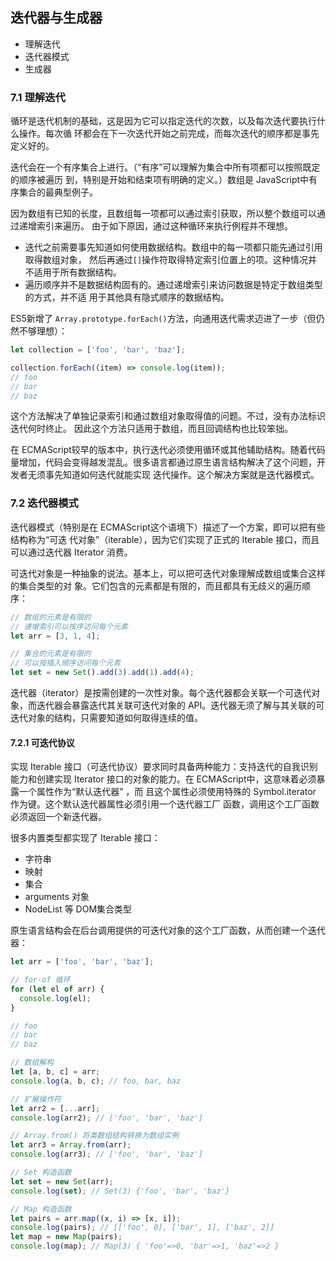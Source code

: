 ## 迭代器与生成器

- 理解迭代
- 迭代器模式
- 生成器

### 7.1 理解迭代

循环是迭代机制的基础，这是因为它可以指定迭代的次数，以及每次迭代要执行什么操作。每次循
环都会在下一次迭代开始之前完成，而每次迭代的顺序都是事先定义好的。 

迭代会在一个有序集合上进行。（“有序”可以理解为集合中所有项都可以按照既定的顺序被遍历
到，特别是开始和结束项有明确的定义。）数组是 JavaScript中有序集合的最典型例子。 

因为数组有已知的长度，且数组每一项都可以通过索引获取，所以整个数组可以通过递增索引来遍历。
由于如下原因，通过这种循环来执行例程并不理想。 

- 迭代之前需要事先知道如何使用数据结构。数组中的每一项都只能先通过引用取得数组对象，
  然后再通过`[]`操作符取得特定索引位置上的项。这种情况并不适用于所有数据结构。 
- 遍历顺序并不是数据结构固有的。通过递增索引来访问数据是特定于数组类型的方式，并不适
  用于其他具有隐式顺序的数据结构。 

ES5新增了 `Array.prototype.forEach()`方法，向通用迭代需求迈进了一步（但仍然不够理想）：

```javascript
let collection = ['foo', 'bar', 'baz']; 

collection.forEach((item) => console.log(item)); 
// foo 
// bar 
// baz 
```

这个方法解决了单独记录索引和通过数组对象取得值的问题。不过，没有办法标识迭代何时终止。
因此这个方法只适用于数组，而且回调结构也比较笨拙。 

在 ECMAScript较早的版本中，执行迭代必须使用循环或其他辅助结构。随着代码量增加，代码会变得越发混乱。很多语言都通过原生语言结构解决了这个问题，开发者无须事先知道如何迭代就能实现
迭代操作。这个解决方案就是迭代器模式。

### 7.2 迭代器模式

迭代器模式（特别是在 ECMAScript这个语境下）描述了一个方案，即可以把有些结构称为“可迭
代对象”（iterable），因为它们实现了正式的 Iterable 接口，而且可以通过迭代器 Iterator 消费。 

可迭代对象是一种抽象的说法。基本上，可以把可迭代对象理解成数组或集合这样的集合类型的对
象。它们包含的元素都是有限的，而且都具有无歧义的遍历顺序： 

```javascript
// 数组的元素是有限的 
// 递增索引可以按序访问每个元素 
let arr = [3, 1, 4]; 

// 集合的元素是有限的 
// 可以按插入顺序访问每个元素 
let set = new Set().add(3).add(1).add(4); 
```

迭代器（iterator）是按需创建的一次性对象。每个迭代器都会关联一个可迭代对象，而迭代器会暴露迭代其关联可迭代对象的 API。迭代器无须了解与其关联的可迭代对象的结构，只需要知道如何取得连续的值。

#### 7.2.1 可迭代协议

实现 Iterable 接口（可迭代协议）要求同时具备两种能力：支持迭代的自我识别能力和创建实现
Iterator 接口的对象的能力。在 ECMAScript中，这意味着必须暴露一个属性作为“默认迭代器” ，而
且这个属性必须使用特殊的 Symbol.iterator 作为键。这个默认迭代器属性必须引用一个迭代器工厂
函数，调用这个工厂函数必须返回一个新迭代器。 

很多内置类型都实现了 Iterable 接口： 

- 字符串 
- 映射 
- 集合 
- arguments 对象 
- NodeList 等 DOM集合类型

原生语言结构会在后台调用提供的可迭代对象的这个工厂函数，从而创建一个迭代器： 

```javascript
let arr = ['foo', 'bar', 'baz']; 

// for-of 循环 
for (let el of arr) { 
  console.log(el); 
}

// foo 
// bar 
// baz 

// 数组解构 
let [a, b, c] = arr; 
console.log(a, b, c); // foo, bar, baz 

// 扩展操作符 
let arr2 = [...arr]; 
console.log(arr2); // ['foo', 'bar', 'baz'] 

// Array.from() 将类数组结构转换为数组实例
let arr3 = Array.from(arr); 
console.log(arr3); // ['foo', 'bar', 'baz'] 

// Set 构造函数 
let set = new Set(arr); 
console.log(set); // Set(3) {'foo', 'bar', 'baz'} 

// Map 构造函数 
let pairs = arr.map((x, i) => [x, i]); 
console.log(pairs); // [['foo', 0], ['bar', 1], ['baz', 2]] 
let map = new Map(pairs); 
console.log(map); // Map(3) { 'foo'=>0, 'bar'=>1, 'baz'=>2 } 
```


